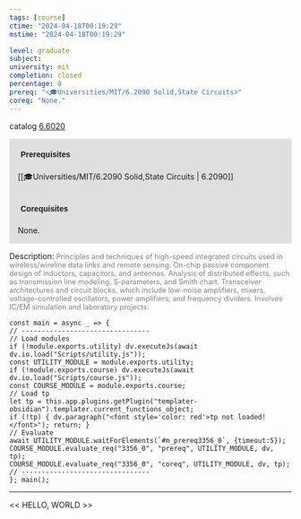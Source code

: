 ```yaml
---
tags: [course]
ctime: "2024-04-18T00:19:29"
mstime: "2024-04-18T00:19:29"

level: graduate
subject: 
university: mit
completion: closed
percentage: 0
prereq: "<🎓Universities/MIT/6.2090 Solid,State Circuits>"
coreq: "None."
---
```


catalog [6.6020](http://student.mit.edu/catalog/m6b.html#6.6020)

<span style="display: block; padding: 15px; background-color: rgb(100, 100, 100, 0.2);"><font id="m_prereq3356_0" style="display: block; font-family: Arial, sans-serif; font-weight: bold; padding: 5px">Prerequisites</font><br><span id="prereq3356_0">[[🎓Universities/MIT/6.2090 Solid,State Circuits | 6.2090]]</span></span>
<span style="display: block; padding: 15px; background-color: rgb(100, 100, 100, 0.2);"><font id="m_coreq3356_0" style="display: block; font-family: Arial, sans-serif; font-weight: bold; padding: 5px">Corequisites</font><br><span id="coreq3356_0">None.</span></span>

<font style="">Description:</font>
<font style="color: grey; font-size: 0.8rem;">Principles and techniques of high-speed integrated circuits used in wireless/wireline data links and remote sensing. On-chip passive component design of inductors, capacitors, and antennas. Analysis of distributed effects, such as transmission line modeling, S-parameters, and Smith chart. Transceiver architectures and circuit blocks, which include low-noise amplifiers, mixers, voltage-controlled oscillators, power amplifiers, and frequency dividers. Involves IC/EM simulation and laboratory projects.</font>

```dataviewjs
const main = async _ => {
// --------------------------------
// Load modules
if (!module.exports.utility) dv.executeJs(await dv.io.load("Scripts/utility.js"));
const UTILITY_MODULE = module.exports.utility;
if (!module.exports.course) dv.executeJs(await dv.io.load("Scripts/course.js"));
const COURSE_MODULE = module.exports.course;
// Load tp
let tp = this.app.plugins.getPlugin("templater-obsidian").templater.current_functions_object;
if (!tp) { dv.paragraph("<font style='color: red'>tp not loaded!</font>"); return; }
// Evaluate
await UTILITY_MODULE.waitForElements(`#m_prereq3356_0`, {timeout:5});
COURSE_MODULE.evaluate_req("3356_0", "prereq", UTILITY_MODULE, dv, tp);
COURSE_MODULE.evaluate_req("3356_0", "coreq", UTILITY_MODULE, dv, tp);
// --------------------------------
}; main();
```

---

<< HELLO, WORLD >>
